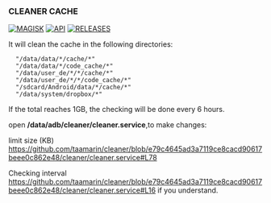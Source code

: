 ### CLEANER CACHE

[![MAGISK](https://img.shields.io/badge/Magisk%20-v20.4+-brightgreen)](https://github.com/topjohnwu/Magisk)
[![API](https://img.shields.io/badge/API-21%2B-brightgreen.svg?style=flat)](https://android-arsenal.com/api?level=21)
[![RELEASES](https://img.shields.io/github/downloads/taamarin/cleaner/total.svg)](https://github.com/taamarin/cleaner/releases)


It will clean the cache in the following directories:
```shell
  "/data/data/*/cache/*"
  "/data/data/*/code_cache/*"
  "/data/user_de/*/*/cache/*"
  "/data/user_de/*/*/code_cache/*"
  "/sdcard/Android/data/*/cache/*"
  "/data/system/dropbox/*"
```
If the total reaches 1GB, the checking will be done every 6 hours.

open **/data/adb/cleaner/cleaner.service**,to make changes:

limit size (KB)
https://github.com/taamarin/cleaner/blob/e79c4645ad3a7119ce8cacd90617beee0c862e48/cleaner/cleaner.service#L78

Checking interval
https://github.com/taamarin/cleaner/blob/e79c4645ad3a7119ce8cacd90617beee0c862e48/cleaner/cleaner.service#L16
if you understand.
